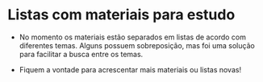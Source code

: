 # Listas com materiais para estudo
- No momento os materiais estão separados em listas de acordo com diferentes temas. Alguns possuem sobreposição, mas foi uma solução para facilitar a busca entre os temas.

- Fiquem a vontade para acrescentar mais materiais ou listas novas!
